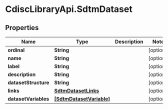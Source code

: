 # CdiscLibraryApi.SdtmDataset

## Properties

Name | Type | Description | Notes
------------ | ------------- | ------------- | -------------
**ordinal** | **String** |  | [optional] 
**name** | **String** |  | [optional] 
**label** | **String** |  | [optional] 
**description** | **String** |  | [optional] 
**datasetStructure** | **String** |  | [optional] 
**links** | [**SdtmDatasetLinks**](SdtmDatasetLinks.md) |  | [optional] 
**datasetVariables** | [**[SdtmDatasetVariable]**](SdtmDatasetVariable.md) |  | [optional] 



